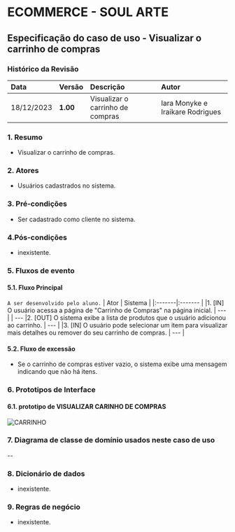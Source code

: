 # ECOMMERCE - SOUL ARTE

## Especificação do caso de uso - Visualizar o carrinho de compras
### Histórico da Revisão
|  Data  | Versão | Descrição | Autor |
|:-------|:-------|:----------|:------|
| 18/12/2023 | **1.00** | Visualizar o carrinho de compras | Iara Monyke e Iraikare Rodrigues |


### 1. Resumo 
- Visualizar o carrinho de compras.
  
### 2. Atores 
- Usuários cadastrados no sistema.

### 3. Pré-condições
- Ser cadastrado como cliente no sistema.

### 4.Pós-condições
- inexistente.


### 5. Fluxos de evento

#### 5.1. Fluxo Principal 
`A ser desenvolvido pelo aluno.`
|  Ator  | Sistema |
|:-------|:------- |
|1. [IN] O usuário acessa a página de "Carrinho de Compras" na página inicial. | --- |
| --- |2. [OUT] O sistema exibe a lista de produtos que o usuário adicionou ao carrinho. | --- |
|3. [IN]  O usuário pode selecionar um item para visualizar mais detalhes ou remover do seu carrinho de compras. | --- |

#### 5.2. Fluxo de excessão
- Se o carrinho de compras estiver vazio, o sistema exibe uma mensagem indicando que não há itens.


### 6. Prototipos de Interface
#### 6.1. prototipo de VISUALIZAR CARINHO DE COMPRAS
![CARRINHO](https://github.com/PI-InfoWeb-CNAT/2023-Soul_Arte/assets/99852137/6274a140-b540-410a-b1c5-cb5fea3d660b)


### 7. Diagrama de classe de domínio usados neste caso de uso
--

### 8. Dicionário de dados
- inexistente.


### 9. Regras de negócio
- inexistente.
